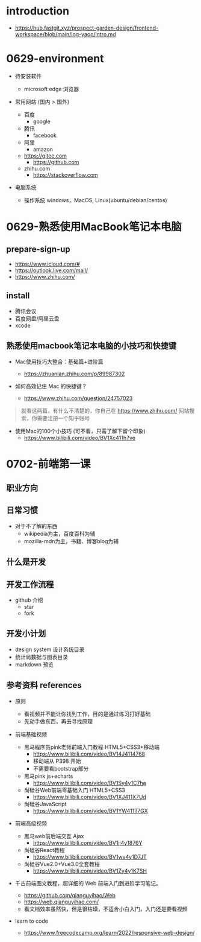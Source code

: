 # introduction

- https://hub.fastgit.xyz/prospect-garden-design/frontend-workspace/blob/main/log-yaoo/intro.md
# 0629-environment

- 待安装软件
  - microsoft edge 浏览器

- 常用网站 (国内 > 国外)
  - 百度
    - google
  - 腾讯
    - facebook
  - 阿里
    - amazon
  - https://gitee.com
    - https://github.com
  - zhihu.com
    - https://stackoverflow.com

- 电脑系统
  - 操作系统 windows，MacOS, Linux(ubuntu/debian/centos)

# 0629-熟悉使用MacBook笔记本电脑

## prepare-sign-up

- https://www.icloud.com/#
- https://outlook.live.com/mail/
- https://www.zhihu.com/

## install

- 腾讯会议
- 百度网盘/阿里云盘
- xcode

## 熟悉使用macbook笔记本电脑的小技巧和快捷键

- Mac使用技巧大整合：基础篇+进阶篇
  - https://zhuanlan.zhihu.com/p/89987302

- 如何高效记住 Mac 的快捷键？
  - https://www.zhihu.com/question/24757023

> 就看这两篇，有什么不清楚的，你自己在 https://www.zhihu.com/ 网站搜索，你需要注册一个知乎账号

- 使用Mac的100个小技巧 (可不看，只需了解下留个印象)
  - https://www.bilibili.com/video/BV1Xc411h7ve


# 0702-前端第一课

## 职业方向

## 日常习惯

- 对于不了解的东西
  - wikipedia为主，百度百科为辅
  - mozilla-mdn为主，书籍、博客blog为辅

## 什么是开发

## 开发工作流程

- github 介绍
  - star
  - fork

## 开发小计划

- design system 设计系统目录
- 统计局数据与图表目录
- markdown 预览

## 参考资料 references

- 原则
  - 看视频并不能让你找到工作，目的是通过练习打好基础
  - 先动手做东西，再去寻找原理

- 前端基础视频
  - 黑马程序员pink老师前端入门教程 HTML5+CSS3+移动端
    - https://www.bilibili.com/video/BV14J4114768
    - 移动端从 P398 开始
    - 不需要看bootstrap部分
  - 黑马pink js+echarts
    - https://www.bilibili.com/video/BV1Sy4y1C7ha
  - 尚硅谷Web前端零基础入门 HTML5+CSS3
    - https://www.bilibili.com/video/BV1XJ411X7Ud
  - 尚硅谷JavaScript
    - https://www.bilibili.com/video/BV1YW411T7GX

- 前端高级视频
  - 黑马web前后端交互 Ajax
    - https://www.bilibili.com/video/BV1ji4y1876Y
  - 尚硅谷React教程
    - https://www.bilibili.com/video/BV1wy4y1D7JT
  - 尚硅谷Vue2.0+Vue3.0全套教程
    - https://www.bilibili.com/video/BV1Zy4y1K7SH

- 千古前端图文教程，超详细的 Web 前端入门到进阶学习笔记。
  - https://github.com/qianguyihao/Web
  - https://web.qianguyihao.com/
  - 看文档效率虽然快，但是很枯燥，不适合小白入门，入门还是要看视频

- learn to code
  - https://www.freecodecamp.org/learn/2022/responsive-web-design/
